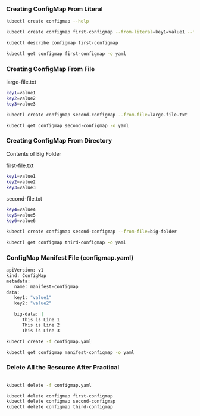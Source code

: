 
### Creating ConfigMap From Literal

```sh
kubectl create configmap --help

kubectl create configmap first-configmap --from-literal=key1=value1 --from-literal=key2=value2

kubectl describe configmap first-configmap

kubectl get configmap first-configmap -o yaml
```

### Creating ConfigMap From File

large-file.txt
```sh
key1=value1
key2=value2
key3=value3
```

```sh
kubectl create configmap second-configmap --from-file=large-file.txt

kubectl get configmap second-configmap -o yaml
```
### Creating ConfigMap From Directory

Contents of Big Folder

first-file.txt
```sh
key1=value1
key2=value2
key3=value3
```
second-file.txt
```sh
key4=value4
key5=value5
key6=value6
```
```sh
kubectl create configmap second-configmap --from-file=big-folder

kubectl get configmap third-configmap -o yaml
```

### ConfigMap Manifest File (configmap.yaml)

```sh
apiVersion: v1
kind: ConfigMap
metadata:
   name: manifest-configmap
data:
   key1: "value1"
   key2: "value2"

   big-data: |
      This is Line 1
      This is Line 2
      This is Line 3
```
```sh
kubectl create -f configmap.yaml

kubectl get configmap manifest-configmap -o yaml
```

### Delete All the Resource After Practical

```sh

kubectl delete -f configmap.yaml

kubectl delete configmap first-configmap
kubectl delete configmap second-configmap
kubectl delete configmap third-configmap
```